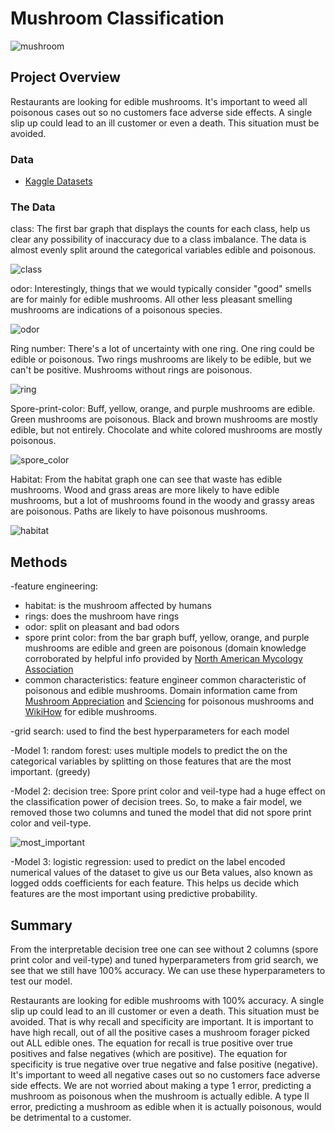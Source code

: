 
# Mushroom Classification

![mushroom](images/mushroom.jpg)

## Project Overview

Restaurants are looking for edible mushrooms. It's important to weed all poisonous cases out so no customers face adverse side effects. A single slip up could lead to an ill customer or even a death. This situation must be avoided. 

### Data

* [Kaggle Datasets](https://www.kaggle.com/uciml/mushroom-classification)

### The Data

class: The first bar graph that displays the counts for each class, help us clear any possibility of inaccuracy due to a class imbalance. The data is almost evenly split around the categorical variables edible and poisonous. 

![class](images/class.PNG)

odor: Interestingly, things that we would typically consider "good" smells are for mainly for edible mushrooms. All other less pleasant smelling mushrooms are indications of a poisonous species.

![odor](images/odor.PNG)

Ring number: There's a lot of uncertainty with one ring. One ring could be edible or poisonous. Two rings mushrooms are likely to be edible, but we can't be positive. Mushrooms without rings are poisonous.

![ring](images/ringnumber.JPG)

Spore-print-color: Buff, yellow, orange, and purple mushrooms are edible. Green mushrooms are poisonous. Black and brown mushrooms are mostly edible, but not entirely. Chocolate and white colored mushrooms are mostly poisonous.

![spore_color](images/spore_color.JPG)

Habitat: From the habitat graph one can see that waste has edible mushrooms. Wood and grass areas are more likely to have edible mushrooms, but a lot of mushrooms found in the woody and grassy areas are poisonous. Paths are likely to have poisonous mushrooms.

![habitat](images/habitat.JPG)


## Methods

-feature engineering:

   - habitat: is the mushroom affected by humans
   - rings: does the mushroom have rings
   - odor: split on pleasant and bad odors
   - spore print color: from the bar graph buff, yellow, orange, and purple mushrooms are edible and green are poisonous (domain knowledge corroborated by helpful info provided by [North American Mycology Association](https://namyco.org/spore_prints.php)
   - common characteristics: feature engineer common characteristic of poisonous and edible mushrooms. Domain information came from [Mushroom Appreciation](https://www.mushroom-appreciation.com/identify-poisonous-mushrooms.html#sthash.h1mUk3jo.dpbs) and [Sciencing](https://sciencing.com/identify-poisonous-mushrooms-2057768.html) for poisonous mushrooms and [WikiHow](https://www.wikihow.com/Identify-Edible-Mushrooms) for edible mushrooms. 

-grid search: used to find the best hyperparameters for each model

-Model 1: random forest: uses multiple models to predict the on the categorical variables by splitting on those features that are the most important. (greedy)

-Model 2: decision tree: Spore print color and veil-type had a huge effect on the classification power of decision trees. So, to make a fair model, we removed those two columns and tuned the model that did not spore print color and veil-type.

![most_important](images/dtree_ft_importance.png)

-Model 3: logistic regression: used to predict on the label encoded numerical values of the dataset to give us our Beta values, also known as logged odds coefficients for each feature. This helps us decide which features are the most important using predictive probability.


## Summary

From the interpretable decision tree one can see without 2 columns (spore print color and veil-type) and tuned hyperparameters from grid search, we see that we still have 100% accuracy. We can use these hyperparameters to test our model.

Restaurants are looking for edible mushrooms with 100% accuracy. A single slip up could lead to an ill customer or even a death. This situation must be avoided. That is why recall and specificity are important. It is important to have high recall, out of all the positive cases a mushroom forager picked out ALL edible ones. The equation for recall is true positive over true positives and false negatives (which are positive). The equation for specificity is true negative over true negative and false positive (negative). It's important to weed all negative cases out so no customers face adverse side effects. We are not worried about making a type 1 error, predicting a mushroom as poisonous when the mushroom is actually edible. A type II error, predicting a mushroom as edible when it is actually poisonous, would be detrimental to a customer.

